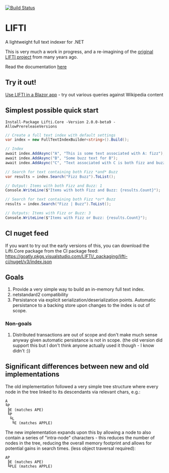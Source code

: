 [![Build Status](https://goatly.visualstudio.com/LIFTI/_apis/build/status/mikegoatly.lifti?branchName=master)](https://goatly.visualstudio.com/LIFTI/_build/latest?definitionId=14&branchName=master)

# LIFTI

A lightweight full text indexer for .NET

This is very much a work in progress, and a re-imagining of the [original LIFTI project](https://github.com/mikegoatly/lifti-codeplex) from many years ago.

Read the documentation [here](https://mikegoatly.github.io/lifti)

## Try it out!

[Use LIFTI in a Blazor app](https://liftidemo.z22.web.core.windows.net/wikipedia-search) - try out various queries against Wikipedia content

## Simplest possible quick start

``` powerhshell
Install-Package Lifti.Core -Version 2.0.0-beta9 -AllowPrereleaseVersions
```

``` c#
// Create a full text index with default settings
var index = new FullTextIndexBuilder<string>().Build();

// Index
await index.AddAsync("A", "This is some text associated with A: fizz");
await index.AddAsync("B", "Some buzz text for B");
await index.AddAsync("C", "Text associated with C is both fizz and buzz");

// Search for text containing both Fizz *and* Buzz
var results = index.Search("Fizz Buzz").ToList();

// Output: Items with both Fizz and Buzz: 1
Console.WriteLine($"Items with both Fizz and Buzz: {results.Count}");

// Search for text containing both Fizz *or* Buzz
results = index.Search("Fizz | Buzz").ToList();

// Outputs: Items with Fizz or Buzz: 3
Console.WriteLine($"Items with Fizz or Buzz: {results.Count}");
```

## CI nuget feed

If you want to try out the early versions of this, you can download the Lifti.Core package from the CI package feed: https://goatly.pkgs.visualstudio.com/LIFTI/_packaging/lifti-ci/nuget/v3/index.json

## Goals
1) Provide a very simple way to build an in-memory full text index.
2) netstandard2 compatibility
3) Persistance via explicit serialization/deserialization points. Automatic persistance to a backing store upon changes to the index is out of scope.

### Non-goals
1) Distributed transactions are out of scope and don't make much sense anyway given automatic persistance is not in scope. (the old version did support this but I don't think anyone actually used it though - I know didn't :))

## Significant differences between new and old implementations
The old implementation followed a very simple tree structure where every node in the tree linked to its descendants via relevant chars, e.g.:

```
A
╚P
 ╠E (matches APE)
 ╚P
  ╚L
   ╚E (matches APPLE)
```

The new implementation expands upon this by allowing a node to also contain a series of "intra-node" characters - this reduces the number of
nodes in the tree, reducing the overall memory footprint and allows for potential gains in search times. (less object traversal required):

```
AP
 ╠E (matches APE)
 ╚PLE (matches APPLE)
```
